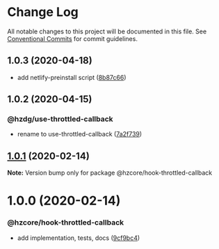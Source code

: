 # Change Log

All notable changes to this project will be documented in this file.
See [Conventional Commits](https://conventionalcommits.org) for commit guidelines.

## 1.0.3 (2020-04-18)


* add netlify-preinstall script ([8b87c66](https://github.com/hzdg/hz-core/commit/8b87c66))


## 1.0.2 (2020-04-15)


### @hzdg/use-throttled-callback

* rename to use-throttled-callback ([7a2f739](https://github.com/hzdg/hz-core/commit/7a2f739))


## [1.0.1](https://github.com/hzdg/hz-core/compare/@hzcore/hook-throttled-callback@1.0.0...@hzcore/hook-throttled-callback@1.0.1) (2020-02-14)

**Note:** Version bump only for package @hzcore/hook-throttled-callback





# 1.0.0 (2020-02-14)


### @hzcore/hook-throttled-callback

* add implementation, tests, docs ([9cf9bc4](https://github.com/hzdg/hz-core/commit/9cf9bc4))
